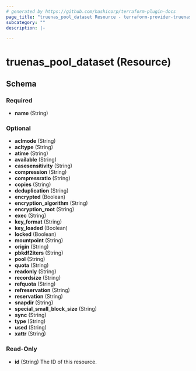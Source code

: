 ```yaml
---
# generated by https://github.com/hashicorp/terraform-plugin-docs
page_title: "truenas_pool_dataset Resource - terraform-provider-truenas"
subcategory: ""
description: |-
  
---
```


# truenas_pool_dataset (Resource)





<!-- schema generated by tfplugindocs -->
## Schema

### Required

- **name** (String)

### Optional

- **aclmode** (String)
- **acltype** (String)
- **atime** (String)
- **available** (String)
- **casesensitivity** (String)
- **compression** (String)
- **compressratio** (String)
- **copies** (String)
- **deduplication** (String)
- **encrypted** (Boolean)
- **encryption_algorithm** (String)
- **encryption_root** (String)
- **exec** (String)
- **key_format** (String)
- **key_loaded** (Boolean)
- **locked** (Boolean)
- **mountpoint** (String)
- **origin** (String)
- **pbkdf2iters** (String)
- **pool** (String)
- **quota** (String)
- **readonly** (String)
- **recordsize** (String)
- **refquota** (String)
- **refreservation** (String)
- **reservation** (String)
- **snapdir** (String)
- **special_small_block_size** (String)
- **sync** (String)
- **type** (String)
- **used** (String)
- **xattr** (String)

### Read-Only

- **id** (String) The ID of this resource.


